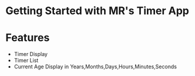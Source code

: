 # Getting Started with MR's Timer App

# Features
+ Timer Display
+ Timer List
+ Current Age Display in Years,Months,Days,Hours,Minutes,Seconds

  
